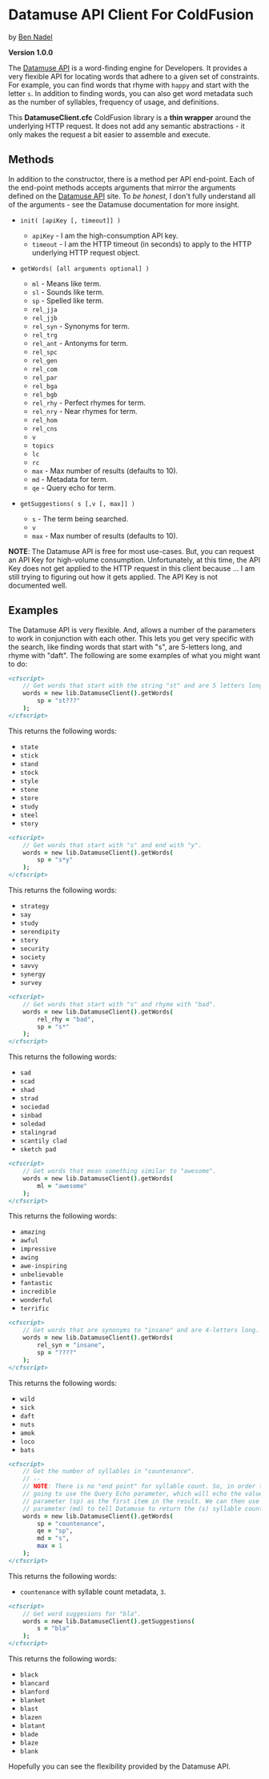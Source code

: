 
# Datamuse API Client For ColdFusion

by [Ben Nadel][bennadel]

**Version 1.0.0**

The [Datamuse API][datamuse] is a word-finding engine for Developers. It
provides a very flexible API for locating words that adhere to a given set of
constraints. For example, you can find words that rhyme with `happy` and start
with the letter `s`. In addition to finding words, you can also get word
metadata such as the number of syllables, frequency of usage, and definitions.

This **DatamuseClient.cfc** ColdFusion library is a **thin wrapper** around the
underlying HTTP request. It does not add any semantic abstractions - it only
makes the request a bit easier to assemble and execute.


## Methods

In addition to the constructor, there is a method per API end-point. Each of
the end-point methods accepts arguments that mirror the arguments defined on
the [Datamuse API][datamuse] site. To _be honest_, I don't fully understand all
of the arguments - see the Datamuse documentation for more insight.

* `init( [apiKey [, timeout]] )`
  * `apiKey` - I am the high-consumption API key.
  * `timeout` - I am the HTTP timeout (in seconds) to apply to the HTTP
   underlying HTTP request object.

* `getWords( [all arguments optional] )`
  * `ml` - Means like term.
  * `sl` - Sounds like term.
  * `sp` - Spelled like term.
  * `rel_jja`
  * `rel_jjb`
  * `rel_syn` - Synonyms for term.
  * `rel_trg`
  * `rel_ant` - Antonyms for term.
  * `rel_spc`
  * `rel_gen`
  * `rel_com`
  * `rel_par`
  * `rel_bga`
  * `rel_bgb`
  * `rel_rhy` - Perfect rhymes for term.
  * `rel_nry` - Near rhymes for term.
  * `rel_hom`
  * `rel_cns`
  * `v`
  * `topics`
  * `lc`
  * `rc`
  * `max` - Max number of results (defaults to 10).
  * `md` - Metadata for term.
  * `qe` - Query echo for term.

* `getSuggestions( s [,v [, max]] )`
  * `s` - The term being searched.
  * `v`
  * `max` - Max number of results (defaults to 10).

**NOTE**: The Datamuse API is free for most use-cases. But, you can request an
API Key for high-volume consumption. Unfortunately, at this time, the API Key
does not get applied to the HTTP request in this client because ... I am still
trying to figuring out how it gets applied. The API Key is not documented well.


## Examples

The Datamuse API is very flexible. And, allows a number of the parameters to
work in conjunction with each other. This lets you get very specific with the
search, like finding words that start with "s", are 5-letters long, and rhyme
with "daft". The following are some examples of what you might want to do:

```cfm
<cfscript>
	// Get words that start with the string "st" and are 5 letters long.
	words = new lib.DatamuseClient().getWords(
		sp = "st???"
	);
</cfscript>
```

This returns the following words:

* `state`
* `stick`
* `stand`
* `stock`
* `style`
* `stone`
* `store`
* `study`
* `steel`
* `story`

```cfm
<cfscript>
	// Get words that start with "s" and end with "y".
	words = new lib.DatamuseClient().getWords(
		sp = "s*y"
	);
</cfscript>
```

This returns the following words:

* `strategy`
* `say`
* `study`
* `serendipity`
* `story`
* `security`
* `society`
* `savvy`
* `synergy`
* `survey`

```cfm
<cfscript>
	// Get words that start with "s" and rhyme with "bad".
	words = new lib.DatamuseClient().getWords(
		rel_rhy = "bad",
		sp = "s*"
	);
</cfscript>
```

This returns the following words:

* `sad`
* `scad`
* `shad`
* `strad`
* `sociedad`
* `sinbad`
* `soledad`
* `stalingrad`
* `scantily clad`
* `sketch pad`

```cfm
<cfscript>
	// Get words that mean something similar to "awesome".
	words = new lib.DatamuseClient().getWords(
		ml = "awesome"
	);
</cfscript>
```

This returns the following words:

* `amazing`
* `awful`
* `impressive`
* `awing`
* `awe-inspiring`
* `unbelievable`
* `fantastic`
* `incredible`
* `wonderful`
* `terrific`

```cfm
<cfscript>
	// Get words that are synonyms to "insane" and are 4-letters long.
	words = new lib.DatamuseClient().getWords(
		rel_syn = "insane",
		sp = "????"
	);
</cfscript>
```

This returns the following words:

* `wild`
* `sick`
* `daft`
* `nuts`
* `amok`
* `loco`
* `bats`

```cfm
<cfscript>
	// Get the number of syllables in "countenance".
	// --
	// NOTE: There is no "end point" for syllable count. So, in order to get it, we're
	// going to use the Query Echo parameter, which will echo the value in the given 
	// parameter (sp) as the first item in the result. We can then use the metadata
	// parameter (md) to tell Datamuse to return the (s) syllable count in the result.
	words = new lib.DatamuseClient().getWords(
		sp = "countenance",
		qe = "sp",
		md = "s",
		max = 1
	);
</cfscript>
```

This returns the following words:

* `countenance` with syllable count metadata, `3`.

```cfm
<cfscript>
	// Get word suggesions for "bla".
	words = new lib.DatamuseClient().getSuggestions(
		s = "bla"
	);
</cfscript>
```

This returns the following words:

* `black`
* `blancard`
* `blanford`
* `blanket`
* `blast`
* `blazen`
* `blatant`
* `blade`
* `blaze`
* `blank`

Hopefully you can see the flexibility provided by the Datamuse API.


[bennadel]: https://www.bennadel.com
[datamuse]: https://www.datamuse.com/api/
